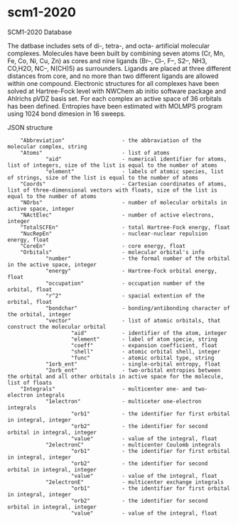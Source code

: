 # scm1-2020
SCM1-2020 Database

The datbase includes sets of di-, tetra-, and octa- artificial molecular complexes.
Molecules have been built by combining seven atoms (Cr, Mn, Fe, Co, Ni, Cu, Zn) as cores
and nine ligands (Br–, Cl–, F–, S2–, NH3, CO,H2O, NC–, N(CH)5) as surrounders. Ligands are
placed at three different distances from core, and no more than two different ligands are
allowed within one compound.
Electronic  structures  for  all  complexes  have  been  solved  at  Hartree-Fock  level  with
NWChem ab initio software package and Ahlrichs pVDZ basis set.
For each complex an active space of 36 orbitals has been defined. Entropies have been estimated
with MOLMPS program using 1024 bond dimesion in 16 sweeps.

JSON structure

        "Abbreviation"                  - the abbraviation of the molecular complex, string
        "Atoms"                         - list of atoms
                "aid"                   - numerical identifier for atoms, list of integers, size of the list is equal to the number of atoms
                "element"               - labels of atomic species, list of strings, size of the list is equal to the number of atoms
        "Coords"                        - Cartesian coordinates of atoms, list of three-dimensional vectors with floats, size of the list is equal to the number of atoms
        "NOrbs"                         - number of molecular orbitals in active space, integer
        "NActElec"                      - number of active electrons, integer
        "TotalSCFEn"                    - total Hartree-Fock energy, float
        "NucRepEn"                      - nuclear-nuclear repulsion energy, float
        "CoreEn"                        - core energy, float
        "Orbitals"                      - molecular orbital's info
                "number"                - the formal number of the orbital in the active space, integer
                "energy"                - Hartree-Fock orbital energy, float
                "occupation"            - occupation number of the orbital, float
                "r^2"                   - spacial extention of the orbital, float
                "bondchar"              - bonding/antibonding character of the orbital, integer
                "vector"                - list of atomic orbitals, that construct the molecular orbital
                        "aid"           - identifier of the atom, integer
                        "element"       - label of atom specie, string
                        "coeff"         - expansion coefficient, float
                        "shell"         - atomic orbital shell, integer
                        "func"          - atomic orbital type, string
                "1orb_ent"              - single-orbital entropy, float
                "2orb_ent"              - two-orbital entropies between the orbital and all other orbitals in active space for the molecule, list of floats
        "Integrals"                     - multicenter one- and two-electron integrals
                "1electron"             - multiceter one-electron integrals
                        "orb1"          - the identifier for first orbital in integral, integer
                        "orb2"          - the identifier for second orbital in integral, integer
                        "value"         - value of the integral, float
                "2electronC"            - multicenter Coulomb integrals
                        "orb1"          - the identifier for first orbital in integral, integer
                        "orb2"          - the identifier for second orbital in integral, integer
                        "value"         - value of the integral, float
                "2electronE"            - multicenter exchange integrals
                        "orb1"          - the identifier for first orbital in integral, integer
                        "orb2"          - the identifier for second orbital in integral, integer
                        "value"         - value of the integral, float
